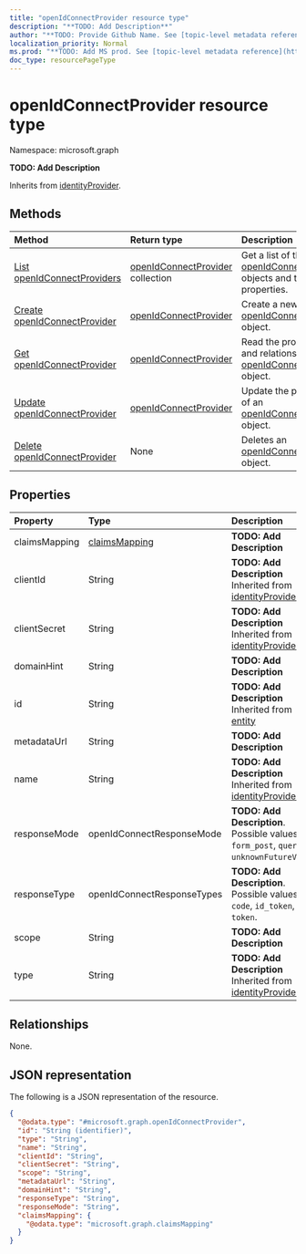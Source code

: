 ```yaml
---
title: "openIdConnectProvider resource type"
description: "**TODO: Add Description**"
author: "**TODO: Provide Github Name. See [topic-level metadata reference](https://msgo.azurewebsites.net/add/document/guidelines/metadata.html#topic-level-metadata)**"
localization_priority: Normal
ms.prod: "**TODO: Add MS prod. See [topic-level metadata reference](https://msgo.azurewebsites.net/add/document/guidelines/metadata.html#topic-level-metadata)**"
doc_type: resourcePageType
---
```


# openIdConnectProvider resource type

Namespace: microsoft.graph

**TODO: Add Description**


Inherits from [identityProvider](../resources/identityprovider.md).

## Methods
|Method|Return type|Description|
|:---|:---|:---|
|[List openIdConnectProviders](../api/openidconnectprovider-list.md)|[openIdConnectProvider](../resources/openidconnectprovider.md) collection|Get a list of the [openIdConnectProvider](../resources/openidconnectprovider.md) objects and their properties.|
|[Create openIdConnectProvider](../api/openidconnectprovider-create.md)|[openIdConnectProvider](../resources/openidconnectprovider.md)|Create a new [openIdConnectProvider](../resources/openidconnectprovider.md) object.|
|[Get openIdConnectProvider](../api/openidconnectprovider-get.md)|[openIdConnectProvider](../resources/openidconnectprovider.md)|Read the properties and relationships of an [openIdConnectProvider](../resources/openidconnectprovider.md) object.|
|[Update openIdConnectProvider](../api/openidconnectprovider-update.md)|[openIdConnectProvider](../resources/openidconnectprovider.md)|Update the properties of an [openIdConnectProvider](../resources/openidconnectprovider.md) object.|
|[Delete openIdConnectProvider](../api/openidconnectprovider-delete.md)|None|Deletes an [openIdConnectProvider](../resources/openidconnectprovider.md) object.|

## Properties
|Property|Type|Description|
|:---|:---|:---|
|claimsMapping|[claimsMapping](../resources/claimsmapping.md)|**TODO: Add Description**|
|clientId|String|**TODO: Add Description** Inherited from [identityProvider](../resources/identityprovider.md)|
|clientSecret|String|**TODO: Add Description** Inherited from [identityProvider](../resources/identityprovider.md)|
|domainHint|String|**TODO: Add Description**|
|id|String|**TODO: Add Description** Inherited from [entity](../resources/entity.md)|
|metadataUrl|String|**TODO: Add Description**|
|name|String|**TODO: Add Description** Inherited from [identityProvider](../resources/identityprovider.md)|
|responseMode|openIdConnectResponseMode|**TODO: Add Description**. Possible values are: `form_post`, `query`, `unknownFutureValue`.|
|responseType|openIdConnectResponseTypes|**TODO: Add Description**. Possible values are: `code`, `id_token`, `token`.|
|scope|String|**TODO: Add Description**|
|type|String|**TODO: Add Description** Inherited from [identityProvider](../resources/identityprovider.md)|

## Relationships
None.

## JSON representation
The following is a JSON representation of the resource.
<!-- {
  "blockType": "resource",
  "keyProperty": "id",
  "@odata.type": "microsoft.graph.openIdConnectProvider",
  "baseType": "microsoft.graph.identityProvider",
  "openType": false
}
-->
``` json
{
  "@odata.type": "#microsoft.graph.openIdConnectProvider",
  "id": "String (identifier)",
  "type": "String",
  "name": "String",
  "clientId": "String",
  "clientSecret": "String",
  "scope": "String",
  "metadataUrl": "String",
  "domainHint": "String",
  "responseType": "String",
  "responseMode": "String",
  "claimsMapping": {
    "@odata.type": "microsoft.graph.claimsMapping"
  }
}
```


